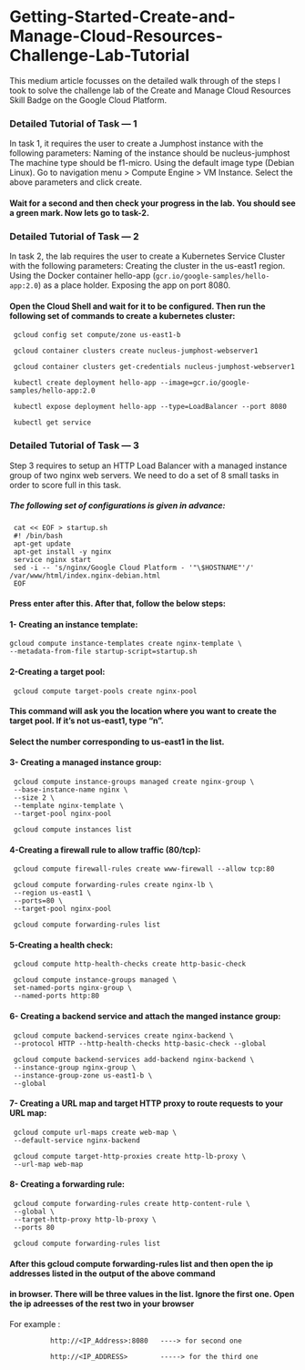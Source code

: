 # Getting-Started-Create-and-Manage-Cloud-Resources-Challenge-Lab-Tutorial
This medium article focusses on the detailed walk through of the steps I took to solve the challenge lab of the Create and Manage Cloud Resources Skill Badge on the Google Cloud Platform.


### Detailed Tutorial of Task — 1
In task 1, it requires the user to create a Jumphost instance with the following parameters:
Naming of the instance should be nucleus-jumphost
The machine type should be f1-micro.
Using the default image type (Debian Linux).
Go to navigation menu > Compute Engine > VM Instance.
Select the above parameters and click create.
#### Wait for a second and then check your progress in the lab. You should see a green mark. Now lets go to task-2.

### Detailed Tutorial of Task — 2
In task 2, the lab requires the user to create a Kubernetes Service Cluster with the following parameters:
Creating the cluster in the us-east1 region.
Using the Docker container hello-app (`gcr.io/google-samples/hello-app:2.0`) as a place holder.
Exposing the app on port 8080.

#### Open the Cloud Shell and wait for it to be configured. Then run the following set of commands to create a kubernetes cluster:


     gcloud config set compute/zone us-east1-b

     gcloud container clusters create nucleus-jumphost-webserver1

     gcloud container clusters get-credentials nucleus-jumphost-webserver1

     kubectl create deployment hello-app --image=gcr.io/google-samples/hello-app:2.0

     kubectl expose deployment hello-app --type=LoadBalancer --port 8080

     kubectl get service


### Detailed Tutorial of Task — 3
Step 3 requires to setup an HTTP Load Balancer with a managed instance group of two nginx web servers. We need to do a set of 8 small tasks in order to score full in this task. 
##### The following set of configurations is given in advance:

     cat << EOF > startup.sh
     #! /bin/bash
     apt-get update
     apt-get install -y nginx
     service nginx start
     sed -i -- 's/nginx/Google Cloud Platform - '"\$HOSTNAME"'/' /var/www/html/index.nginx-debian.html
     EOF
#### Press enter after this. After that, follow the below steps:

#### 1- Creating an instance template:
    gcloud compute instance-templates create nginx-template \
    --metadata-from-file startup-script=startup.sh

#### 2-Creating a target pool:
     gcloud compute target-pools create nginx-pool

#### This command will ask you the location where you want to create the target pool. If it’s not us-east1, type “n”.
#### Select the number corresponding to us-east1 in the list.

#### 3-  Creating a managed instance group:
     gcloud compute instance-groups managed create nginx-group \
     --base-instance-name nginx \
     --size 2 \
     --template nginx-template \
     --target-pool nginx-pool

     gcloud compute instances list

#### 4-Creating a firewall rule to allow traffic (80/tcp):

     gcloud compute firewall-rules create www-firewall --allow tcp:80

     gcloud compute forwarding-rules create nginx-lb \
     --region us-east1 \
     --ports=80 \
     --target-pool nginx-pool

     gcloud compute forwarding-rules list

#### 5-Creating a health check:
     gcloud compute http-health-checks create http-basic-check

     gcloud compute instance-groups managed \
     set-named-ports nginx-group \
     --named-ports http:80

#### 6- Creating a backend service and attach the manged instance group:

     gcloud compute backend-services create nginx-backend \
     --protocol HTTP --http-health-checks http-basic-check --global

     gcloud compute backend-services add-backend nginx-backend \
     --instance-group nginx-group \
     --instance-group-zone us-east1-b \
     --global
     
#### 7- Creating a URL map and target HTTP proxy to route requests to your URL map:

     gcloud compute url-maps create web-map \
     --default-service nginx-backend

     gcloud compute target-http-proxies create http-lb-proxy \
     --url-map web-map

#### 8- Creating a forwarding rule:

     gcloud compute forwarding-rules create http-content-rule \
     --global \
     --target-http-proxy http-lb-proxy \
     --ports 80

     gcloud compute forwarding-rules list     




#### After this gcloud compute forwarding-rules list and then open the ip addresses listed in the output of the above command 
#### in browser. There will be three values in the list. Ignore the first one. Open the ip adreesses of the rest two in your browser 
For example : 

              http://<IP_Address>:8080   ----> for second one

              http://<IP_ADDRESS>        -----> for the third one



